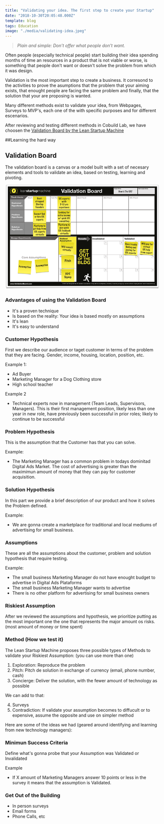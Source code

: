 ```yaml
---
title: "Validating your idea. The first step to create your Startup"
date: "2018-10-30T20:05:48.000Z"
template: blog
tags: Education
image: "./media/validating-idea.jpeg"
---
```


>*Plain and simple: Don’t offer what people don’t want.*

Often people (especially technical people) start building their idea spending months of time an resources in a product that is not viable or worse, is something that people don't want or doesn't solve the problem from which it was design.

Validation is the most important step to create a business. It corresond to the activities to prove the asumptions that the problem that your aiming exists, that enought people are facing the same problem and finally, that the solution that your are proposing is wanted.

Many different methods exist to validate your idea, from Webpages, Surveys to MVP's, each one of the with specific purposes and for different escenarios.

After reviewing and testing different methods in Cobuild Lab, we have choosen the [Validation Board by the Lean Startup Machine](https://www.leanstartupmachine.com/validationboard/)



##Learning the hard way

<youtube-video id="G8Rk0c3axtI"></youtube-video>



## Validation Board

The validation board is a canvas or a model built with a set of necesary elements and tools to validate an idea, based on testing, learning and pivoting.

![The Validation Board](media/validation-board.png)



### Advantages of using the Validation Board

- It's a proven technique
- Is based on the reality: Your idea is based mostly on assumptions
- It's lean
- It's easy to understand


<youtube-video id="HhoducyStMw"></youtube-video>


### Customer Hypothesis

First we describe our audience or taget customer in terms of the problem that they are facing. Gender, income, housing, location, position, etc.

Example 1:

- Ad Buyer
- Marketing Manager for a Dog Clothing store
- High school teacher

Example 2

- Technical experts now in management (Team Leads, Supervisors, Managers). This is their first management position, likely less than one year in new role, have previously been successful in prior roles; likely to continue to be successful



### Problem Hypothesis

This is the assumption that the Customer has that you can solve.

Example:

- The Marketing Manager has a common problem in todays dominitad Digital Ads Market. The cost of advertising is greater than the maximimun amount of money that they can pay for customer acquisition.



### Solution Hypothesis

In this part we provide a brief description of our product and how it solves the Problem defined.

Example:

- We are gonna create a marketplace for traditional and local mediums of advertising for small business.



###  Assumptions

These are all the assumptions about the customer, problem and solution hypothesis that require testing. 

Example:

- The small business Marketing Manager do not have enought budget to advertise in Digital Ads Plataforms
- The small business Marketing Manager wants to advertise
- There is no other platform for advertising for small business owners 



### Riskiest Assumption

After we reviewed the assumptions and hypothesis, we prioritize putting as the most important one the one that represents the major amount os risks. (most amount of money or time spent)



### Method (How we test it)

The Lean Startup Machine proposes three possible types of Methods to validate your Riskiest Assumption: (you can use more than one)

1. Exploration: Reproduce the problem
2. Pitch: Pitch de solution in exchange of currency (email, phone number, cash)
3. Concierge: Deliver the solution, with the fewer amount of technology as possible

We can add to that:

4. Surveys
5. Contradiction: If validate your assumption becomes to diffucult or to expensive, assume the opposite and use on simpler method

Here are some of the ideas we had (geared around identifying and learning from new technology managers):



### Minimun Success Criteria

Define what's gonna probe that your Assumption was Validated or Invalidated

Example

- If X amount of Marketing Managers answer 10 points or less in the survey it means that the assumption is Validated.


### Get Out of the Building

- In person surveys
- Email forms
- Phone Calls, etc





